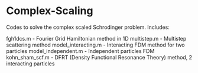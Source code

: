 Complex-Scaling
===============

Codes to solve the complex scaled Schrodinger problem.  Includes:

fgh1dcs.m - Fourier Grid Hamiltonian method in 1D
multistep.m - Multistep scattering method
model_interacting.m - Interacting FDM method for two particles
model_independent.m - Independent particles FDM
kohn_sham_scf.m - DFRT (Density Functional Resonance Theory) method, 2 interacting particles
